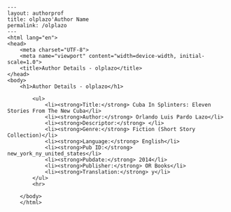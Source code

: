 
    ---
    layout: authorprof
    title: olplazo'Author Name 
    permalink: /olplazo
    ---
    <html lang="en">
    <head>
        <meta charset="UTF-8">
        <meta name="viewport" content="width=device-width, initial-scale=1.0">
        <title>Author Details - olplazo</title>
    </head>
    <body>
        <h1>Author Details - olplazo</h1>
        
            <ul>
                <li><strong>Title:</strong> Cuba In Splinters: Eleven Stories From The New Cuba</li>
                <li><strong>Author:</strong> Orlando Luis Pardo Lazo</li>
                <li><strong>Descriptor:</strong> </li>
                <li><strong>Genre:</strong> Fiction (Short Story Collection)</li>
                <li><strong>Language:</strong> English</li>
                <li><strong>Pub ID:</strong> new_york_ny_united_states</li>
                <li><strong>Pubdate:</strong> 2014</li>
                <li><strong>Publisher:</strong> OR Books</li>
                <li><strong>Translation:</strong> y</li>
            </ul>
            <hr>
            
        </body>
        </html>
        